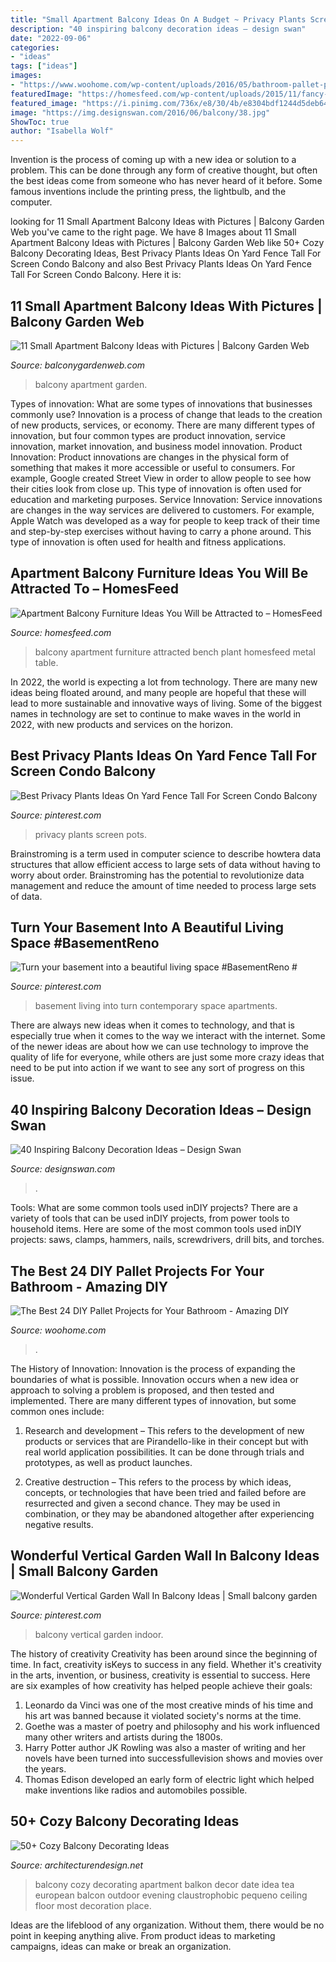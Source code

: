 ```yaml
---
title: "Small Apartment Balcony Ideas On A Budget ~ Privacy Plants Screen Pots"
description: "40 inspiring balcony decoration ideas – design swan"
date: "2022-09-06"
categories:
- "ideas"
tags: ["ideas"]
images:
- "https://www.woohome.com/wp-content/uploads/2016/05/bathroom-pallet-projects-woohome-9.jpg"
featuredImage: "https://homesfeed.com/wp-content/uploads/2015/11/fancy-apartment-balcony-furniture-with-sectional-bench-and-colorful-decorative-pillows-and-round-metal-coffee-table-and-solid-wooden-table-and-metal-shelf-and-pretty-plant.jpg"
featured_image: "https://i.pinimg.com/736x/e8/30/4b/e8304bdf1244d5deb644185049982315.jpg"
image: "https://img.designswan.com/2016/06/balcony/38.jpg"
ShowToc: true
author: "Isabella Wolf"
---
```



Invention is the process of coming up with a new idea or solution to a problem. This can be done through any form of creative thought, but often the best ideas come from someone who has never heard of it before. Some famous inventions include the printing press, the lightbulb, and the computer.

	

		
looking for 11 Small Apartment Balcony Ideas with Pictures | Balcony Garden Web you've came to the right page. We have 8 Images about 11 Small Apartment Balcony Ideas with Pictures | Balcony Garden Web like 50+ Cozy Balcony Decorating Ideas, Best Privacy Plants Ideas On Yard Fence Tall For Screen Condo Balcony and also Best Privacy Plants Ideas On Yard Fence Tall For Screen Condo Balcony. Here it is:
		
    
## 11 Small Apartment Balcony Ideas With Pictures | Balcony Garden Web

<img loading=lazy src="http://balconygardenweb.com/wp-content/uploads/2016/02/small-balcony-16.jpg" onerror="this.onerror=null;this.src='https://tse2.mm.bing.net/th?id=OIP.4cs9UFDuCDGgxCzWOwvbvgAAAA&amp;pid=15.1';" alt="11 Small Apartment Balcony Ideas with Pictures | Balcony Garden Web">

_Source: balconygardenweb.com_

>balcony apartment garden. 

	

Types of innovation: What are some types of innovations that businesses commonly use?
Innovation is a process of change that leads to the creation of new products, services, or economy. There are many different types of innovation, but four common types are product innovation, service innovation, market innovation, and business model innovation. 
Product Innovation: Product innovations are changes in the physical form of something that makes it more accessible or useful to consumers. For example, Google created Street View in order to allow people to see how their cities look from close up. This type of innovation is often used for education and marketing purposes. Service Innovation: Service innovations are changes in the way services are delivered to customers. For example, Apple Watch was developed as a way for people to keep track of their time and step-by-step exercises without having to carry a phone around. This type of innovation is often used for health and fitness applications.

    
## Apartment Balcony Furniture Ideas You Will Be Attracted To – HomesFeed

<img loading=lazy src="https://homesfeed.com/wp-content/uploads/2015/11/fancy-apartment-balcony-furniture-with-sectional-bench-and-colorful-decorative-pillows-and-round-metal-coffee-table-and-solid-wooden-table-and-metal-shelf-and-pretty-plant.jpg" onerror="this.onerror=null;this.src='https://tse1.mm.bing.net/th?id=OIP.b2wDMnGH_aybIh48KGyJcgHaJ4&amp;pid=15.1';" alt="Apartment Balcony Furniture Ideas You Will be Attracted to – HomesFeed">

_Source: homesfeed.com_

>balcony apartment furniture attracted bench plant homesfeed metal table. 

	

In 2022, the world is expecting a lot from technology. There are many new ideas being floated around, and many people are hopeful that these will lead to more sustainable and innovative ways of living. Some of the biggest names in technology are set to continue to make waves in the world in 2022, with new products and services on the horizon.

    
## Best Privacy Plants Ideas On Yard Fence Tall For Screen Condo Balcony

<img loading=lazy src="https://i.pinimg.com/736x/33/76/91/33769185d6d7fa3233ad639dbc5697b7.jpg" onerror="this.onerror=null;this.src='https://tse1.mm.bing.net/th?id=OIP._ac6FQbssMJIacZse1oFrgHaJ6&amp;pid=15.1';" alt="Best Privacy Plants Ideas On Yard Fence Tall For Screen Condo Balcony">

_Source: pinterest.com_

>privacy plants screen pots. 

	

Brainstroming is a term used in computer science to describe howtera data structures that allow efficient access to large sets of data without having to worry about order. Brainstroming has the potential to revolutionize data management and reduce the amount of time needed to process large sets of data.

    
## Turn Your Basement Into A Beautiful Living Space #BasementReno #

<img loading=lazy src="https://i.pinimg.com/736x/1a/3e/90/1a3e90dd276bed9cbcd9ec25f1befad0.jpg" onerror="this.onerror=null;this.src='https://tse1.mm.bing.net/th?id=OIP.JJ35qipcFGlONDSfjS7XggHaE4&amp;pid=15.1';" alt="Turn your basement into a beautiful living space #BasementReno #">

_Source: pinterest.com_

>basement living into turn contemporary space apartments. 

	

There are always new ideas when it comes to technology, and that is especially true when it comes to the way we interact with the internet. Some of the newer ideas are about how we can use technology to improve the quality of life for everyone, while others are just some more crazy ideas that need to be put into action if we want to see any sort of progress on this issue.

    
## 40 Inspiring Balcony Decoration Ideas – Design Swan

<img loading=lazy src="https://img.designswan.com/2016/06/balcony/38.jpg" onerror="this.onerror=null;this.src='https://tse1.mm.bing.net/th?id=OIP.fVaEVWzhcwewt_Lr1Jaz1QHaK6&amp;pid=15.1';" alt="40 Inspiring Balcony Decoration Ideas – Design Swan">

_Source: designswan.com_

>. 

	

Tools: What are some common tools used inDIY projects?
There are a variety of tools that can be used inDIY projects, from power tools to household items. Here are some of the most common tools used inDIY projects: saws, clamps, hammers, nails, screwdrivers, drill bits, and torches.

    
## The Best 24 DIY Pallet Projects For Your Bathroom - Amazing DIY

<img loading=lazy src="https://www.woohome.com/wp-content/uploads/2016/05/bathroom-pallet-projects-woohome-9.jpg" onerror="this.onerror=null;this.src='https://tse1.mm.bing.net/th?id=OIP.7IQlgRcyvbyd_klCvW83gQHaLv&amp;pid=15.1';" alt="The Best 24 DIY Pallet Projects for Your Bathroom - Amazing DIY">

_Source: woohome.com_

>. 

	

The History of Innovation:
Innovation is the process of expanding the boundaries of what is possible. Innovation occurs when a new idea or approach to solving a problem is proposed, and then tested and implemented. There are many different types of innovation, but some common ones include:
1. Research and development – This refers to the development of new products or services that are Pirandello-like in their concept but with real world application possibilities. It can be done through trials and prototypes, as well as product launches.

2. Creative destruction – This refers to the process by which ideas, concepts, or technologies that have been tried and failed before are resurrected and given a second chance. They may be used in combination, or they may be abandoned altogether after experiencing negative results.


    
## Wonderful Vertical Garden Wall In Balcony Ideas | Small Balcony Garden

<img loading=lazy src="https://i.pinimg.com/736x/e8/30/4b/e8304bdf1244d5deb644185049982315.jpg" onerror="this.onerror=null;this.src='https://tse2.mm.bing.net/th?id=OIP.waawAOLeU_rtEt1QoN9lVgHaLQ&amp;pid=15.1';" alt="Wonderful Vertical Garden Wall In Balcony Ideas | Small balcony garden">

_Source: pinterest.com_

>balcony vertical garden indoor. 

	

The history of creativity
Creativity has been around since the beginning of time. In fact, creativity isKeys to success in any field. Whether it's creativity in the arts, invention, or business, creativity is essential to success. Here are six examples of how creativity has helped people achieve their goals: 
1. Leonardo da Vinci was one of the most creative minds of his time and his art was banned because it violated society's norms at the time. 
2. Goethe was a master of poetry and philosophy and his work influenced many other writers and artists during the 1800s. 
3. Harry Potter author JK Rowling was also a master of writing and her novels have been turned into successfullevision shows and movies over the years. 
4. Thomas Edison developed an early form of electric light which helped make inventions like radios and automobiles possible. 

    
## 50+ Cozy Balcony Decorating Ideas

<img loading=lazy src="http://cdn.architecturendesign.net/wp-content/uploads/2016/06/AD-Cozy-Balcony-Decorating-Ideas-17.jpg" onerror="this.onerror=null;this.src='https://tse4.mm.bing.net/th?id=OIP.pUdFRKV9O5BPNrFJg5fmWgHaKa&amp;pid=15.1';" alt="50+ Cozy Balcony Decorating Ideas">

_Source: architecturendesign.net_

>balcony cozy decorating apartment balkon decor date idea tea european balcon outdoor evening claustrophobic pequeno ceiling floor most decoration place. 

	

Ideas are the lifeblood of any organization. Without them, there would be no point in keeping anything alive. From product ideas to marketing campaigns, ideas can make or break an organization.

